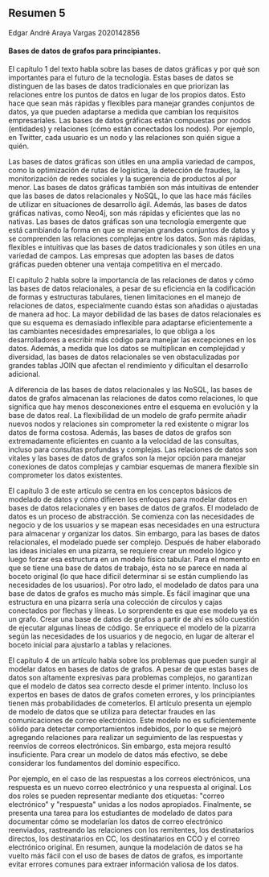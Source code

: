 ## Resumen 5

Edgar André Araya Vargas
2020142856

#### Bases de datos de grafos para principiantes.

El capítulo 1 del texto habla sobre las bases de datos gráficas y por qué son importantes para el futuro de la tecnología. Estas bases de datos se distinguen de las bases de datos tradicionales en que priorizan las relaciones entre los puntos de datos en lugar de los propios datos. Esto hace que sean más rápidas y flexibles para manejar grandes conjuntos de datos, ya que pueden adaptarse a medida que cambian los requisitos empresariales. Las bases de datos gráficas están compuestas por nodos (entidades) y relaciones (cómo están conectados los nodos). Por ejemplo, en Twitter, cada usuario es un nodo y las relaciones son quién sigue a quién.

Las bases de datos gráficas son útiles en una amplia variedad de campos, como la optimización de rutas de logística, la detección de fraudes, la monitorización de redes sociales y la sugerencia de productos al por menor. Las bases de datos gráficas también son más intuitivas de entender que las bases de datos relacionales y NoSQL, lo que las hace más fáciles de utilizar en situaciones de desarrollo ágil. Además, las bases de datos gráficas nativas, como Neo4j, son más rápidas y eficientes que las no nativas. Las bases de datos gráficas son una tecnología emergente que está cambiando la forma en que se manejan grandes conjuntos de datos y se comprenden las relaciones complejas entre los datos. Son más rápidas, flexibles e intuitivas que las bases de datos tradicionales y son útiles en una variedad de campos. Las empresas que adopten las bases de datos gráficas pueden obtener una ventaja competitiva en el mercado.

El capitulo 2 habla sobre la importancia de las relaciones de datos y cómo las bases de datos relacionales, a pesar de su eficiencia en la codificación de formas y estructuras tabulares, tienen limitaciones en el manejo de relaciones de datos, especialmente cuando éstas son añadidas o ajustadas de manera ad hoc. La mayor debilidad de las bases de datos relacionales es que su esquema es demasiado inflexible para adaptarse eficientemente a las cambiantes necesidades empresariales, lo que obliga a los desarrolladores a escribir más código para manejar las excepciones en los datos. Además, a medida que los datos se multiplican en complejidad y diversidad, las bases de datos relacionales se ven obstaculizadas por grandes tablas JOIN que afectan el rendimiento y dificultan el desarrollo adicional.

A diferencia de las bases de datos relacionales y las NoSQL, las bases de datos de grafos almacenan las relaciones de datos como relaciones, lo que significa que hay menos desconexiones entre el esquema en evolución y la base de datos real. La flexibilidad de un modelo de grafo permite añadir nuevos nodos y relaciones sin comprometer la red existente o migrar los datos de forma costosa. Además, las bases de datos de grafos son extremadamente eficientes en cuanto a la velocidad de las consultas, incluso para consultas profundas y complejas. Las relaciones de datos son vitales y las bases de datos de grafos son la mejor opción para manejar conexiones de datos complejas y cambiar esquemas de manera flexible sin comprometer los datos existentes.

El capítulo 3 de este artículo se centra en los conceptos básicos de modelado de datos y cómo difieren los enfoques para modelar datos en bases de datos relacionales y en bases de datos de grafos. El modelado de datos es un proceso de abstracción. Se comienza con las necesidades de negocio y de los usuarios y se mapean esas necesidades en una estructura para almacenar y organizar los datos. Sin embargo, para las bases de datos relacionales, el modelado puede ser complejo. Después de haber elaborado las ideas iniciales en una pizarra, se requiere crear un modelo lógico y luego forzar esa estructura en un modelo físico tabular. Para el momento en que se tiene una base de datos de trabajo, ésta no se parece en nada al boceto original (lo que hace difícil determinar si se están cumpliendo las necesidades de los usuarios). Por otro lado, el modelado de datos para una base de datos de grafos es mucho más simple. Es fácil imaginar que una estructura en una pizarra sería una colección de círculos y cajas conectados por flechas y líneas. Lo sorprendente es que ese modelo ya es un grafo. Crear una base de datos de grafos a partir de ahí es sólo cuestión de ejecutar algunas líneas de código. Se enriquece el modelo de la pizarra según las necesidades de los usuarios y de negocio, en lugar de alterar el boceto inicial para ajustarlo a tablas y relaciones.

El capítulo 4 de un artículo habla sobre los problemas que pueden surgir al modelar datos en bases de datos de grafos. A pesar de que estas bases de datos son altamente expresivas para problemas complejos, no garantizan que el modelo de datos sea correcto desde el primer intento. Incluso los expertos en bases de datos de grafos cometen errores, y los principiantes tienen más probabilidades de cometerlos. El artículo presenta un ejemplo de modelo de datos que se utiliza para detectar fraudes en las comunicaciones de correo electrónico. Este modelo no es suficientemente sólido para detectar comportamientos indebidos, por lo que se mejoró agregando relaciones para realizar un seguimiento de las respuestas y reenvíos de correos electrónicos. Sin embargo, esta mejora resultó insuficiente. Para crear un modelo de datos más efectivo, se debe considerar los fundamentos del dominio específico. 

Por ejemplo, en el caso de las respuestas a los correos electrónicos, una respuesta es un nuevo correo electrónico y una respuesta al original. Los dos roles se pueden representar mediante dos etiquetas: "correo electrónico" y "respuesta" unidas a los nodos apropiados. Finalmente, se presenta una tarea para los estudiantes de modelado de datos para documentar cómo se modelarían los datos de correo electrónico reenviados, rastreando las relaciones con los remitentes, los destinatarios directos, los destinatarios en CC, los destinatarios en CCO y el correo electrónico original. En resumen, aunque la modelación de datos se ha vuelto más fácil con el uso de bases de datos de grafos, es importante evitar errores comunes para extraer información valiosa de los datos.





 
 











